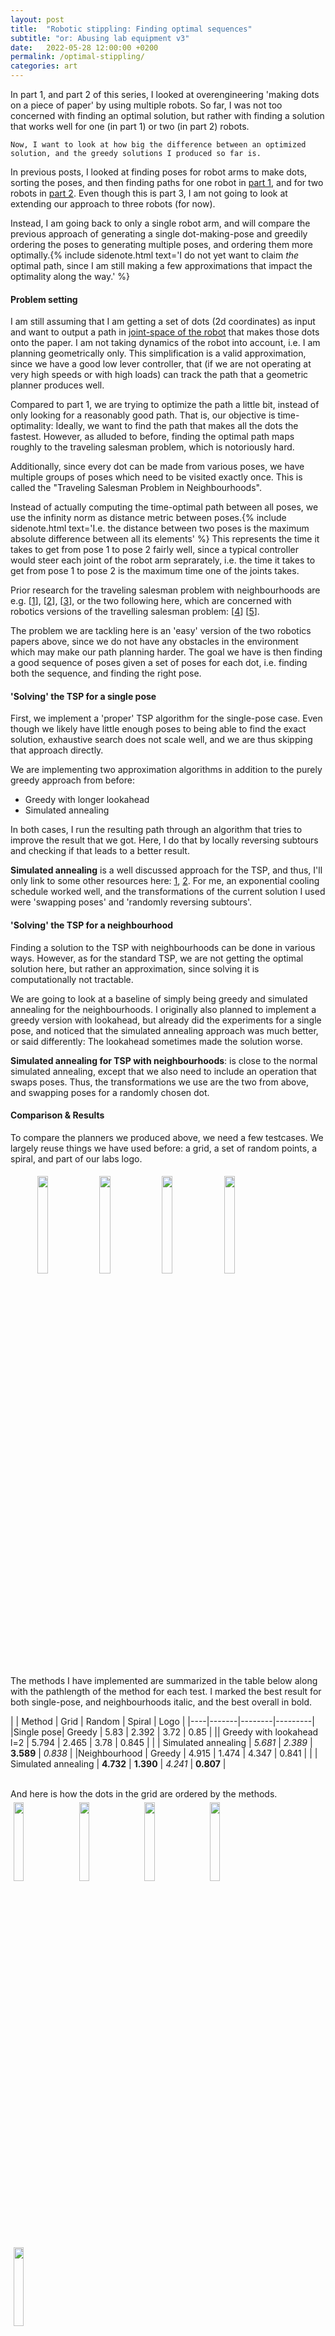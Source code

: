 ```yaml
---
layout: post
title:  "Robotic stippling: Finding optimal sequences"
subtitle: "or: Abusing lab equipment v3"
date:   2022-05-28 12:00:00 +0200
permalink: /optimal-stippling/
categories: art 
---
```


<p class="preface">
    In part 1, and part 2 of this series, I looked at overengineering 'making dots on a piece of paper' by using multiple robots.
    So far, I was not too concerned with finding an optimal solution, but rather with finding a solution that works well for one (in part 1) or two (in part 2) robots.
    
    Now, I want to look at how big the difference between an optimized solution, and the greedy solutions I produced so far is.
</p>

In previous posts, I looked at finding poses for robot arms to make dots, sorting the poses, and then finding paths for one robot in [part 1](/robo-stippling/), and for two robots in [part 2](/robo-stippling-p2/).
Even though this is part 3, I am not going to look at extending our approach to three robots (for now).

Instead, I am going back to only a single robot arm, and will compare the previous approach of generating a single dot-making-pose and greedily ordering the poses to generating multiple poses, and ordering them more optimally.{% include sidenote.html text='I do not yet want to claim _the_ optimal path, since I am still making a few approximations that impact the optimality along the way.' %}

#### Problem setting
I am still assuming that I am getting a set of dots (2d coordinates) as input and want to output a path in [joint-space of the robot](https://robotics.stackexchange.com/questions/2422/is-configuration-space-same-as-joint-space) that makes those dots onto the paper.
I am not taking dynamics of the robot into account, i.e. I am planning geometrically only.
This simplification is a valid approximation, since we have a good low lever controller, that (if we are not operating at very high speeds or with high loads) can track the path that a geometric planner produces well.

Compared to part 1, we are trying to optimize the path a little bit, instead of only looking for a reasonably good path.
That is, our objective is time-optimality: Ideally, we want to find the path that makes all the dots the fastest.
However, as alluded to before, finding the optimal path maps roughly to the traveling salesman problem, which is notoriously hard.

Additionally, since every dot can be made from various poses, we have multiple groups of poses which need to be visited exactly once.
This is called the "Traveling Salesman Problem in Neighbourhoods".

Instead of actually computing the time-optimal path between all poses, we use the infinity norm as distance metric between poses.{% include sidenote.html text='I.e. the distance between two poses is the maximum absolute difference between all its elements' %} This represents the time it takes to get from pose 1 to pose 2 fairly well, since a typical controller would steer each joint of the robot arm seprarately, i.e. the time it takes to get from pose 1 to pose 2 is the maximum time one of the joints takes.

Prior research for the traveling salesman problem with neighbourhoods are e.g. 
\[[1](https://cse.cs.ovgu.de/cse/traveling-salesman-problem-with-neighborhoods-tspn)\],
\[[2](https://www.tandfonline.com/doi/abs/10.1080/10556788.2011.648932)\],
\[[3](https://www.ac.tuwien.ac.at/files/pub/hu-08.pdf)\],
or the two following here, which are concerned with robotics versions of the travelling salesman problem:
\[[4](http://timroughgarden.org/papers/ijrr.pdf)\]
\[[5](http://old.sztaki.hu/~akovacs/publications/ijpr2016.pdf)\].

The problem we are tackling here is an 'easy' version of the two robotics papers above, since we do not have any obstacles in the environment which may make our path planning harder.
The goal we have is then finding a good sequence of poses given a set of poses for each dot, i.e. finding both the sequence, and finding the right pose.

#### 'Solving' the TSP for a single pose

First, we implement a 'proper' TSP algorithm for the single-pose case.
Even though we likely have little enough poses to being able to find the exact solution, exhaustive search does not scale well, and we are thus skipping that approach directly.

We are implementing two approximation algorithms in addition to the purely greedy approach from before:

- Greedy with longer lookahead
- Simulated annealing

In both cases, I run the resulting path through an algorithm that tries to improve the result that we got.
Here, I do that by locally reversing subtours and checking if that leads to a better result.

**Simulated annealing** is a well discussed approach for the TSP, and thus, I'll only link to some other resources here: [1](https://www.fourmilab.ch/documents/travelling/anneal/), [2](https://codecapsule.com/2010/04/06/simulated-annealing-traveling-salesman/).
For me, an exponential cooling schedule worked well, and the transformations of the current solution I used were 'swapping poses' and 'randomly reversing subtours'.

#### 'Solving' the TSP for a neighbourhood
Finding a solution to the TSP with neighbourhoods can be done in various ways.
However, as for the standard TSP, we are not getting the optimal solution here, but rather an approximation, since solving it is computationally not tractable.

We are going to look at a baseline of simply being greedy and simulated annealing for the neighbourhoods.
I originally also planned to implement a greedy version with lookahead, but already did the experiments for a single pose, and noticed that the simulated annealing approach was much better, or said differently: The lookahead sometimes made the solution worse.

**Simulated annealing for TSP with neighbourhoods**: is close to the normal simulated annealing, except that we also need to include an operation that swaps poses.
Thus, the transformations we use are the two from above, and swapping poses for a randomly chosen dot.

#### Comparison & Results

To compare the planners we produced above, we need a few testcases.
We largely reuse things we have used before: a grid, a set of random points, a spiral, and part of our labs logo.

<div style="width: 85%;margin:auto">
    <img src="{{ site.url }}/assets/stippling/p3/grid.png" style="width:20%; padding: 5px">
    <img src="{{ site.url }}/assets/stippling/p3/spiral.png" style="width:20%; padding: 5px">
    <img src="{{ site.url }}/assets/stippling/p3/random.png" style="width:20%; padding: 5px">
    <img src="{{ site.url }}/assets/stippling/p3/logo.png" style="width:20%; padding: 5px">
</div>


The methods I have implemented are summarized in the table below along with the pathlength of the method for each test.
I marked the best result for both single-pose, and neighbourhoods italic, and the best overall in bold.

| | Method | Grid | Random | Spiral | Logo |
|----|-------|--------|---------|
|Single pose| Greedy | 5.83 | 2.392 | 3.72 | 0.85 |
|| Greedy with lookahead l=2 | 5.794 | 2.465 | 3.78 | 0.845 |
| | Simulated annealing | *5.681* | *2.389* | **3.589** | *0.838* |
|Neighbourhood | Greedy | 4.915 | 1.474 | 4.347 | 0.841 |
| | Simulated annealing | **4.732** | **1.390** | *4.241* | **0.807** |

<br>
And here is how the dots in the grid are ordered by the methods.

<div style="width: 100%;margin:auto">
    <img src="{{ site.url }}/assets/stippling/p3/grid_single_pose_greedy.png" style="width:18%; padding: 5px">
    <img src="{{ site.url }}/assets/stippling/p3/grid_single_pose_greedy_lookahead.png" style="width:18%; padding: 5px">
    <img src="{{ site.url }}/assets/stippling/p3/grid_single_pose_simulated_annealing.png" style="width:18%; padding: 5px">
    <img src="{{ site.url }}/assets/stippling/p3/grid_multi_pose_greedy.png" style="width:18%; padding: 5px">
    <img src="{{ site.url }}/assets/stippling/p3/grid_multi_pose_simulated_annealing.png" style="width:18%; padding: 5px">
</div>
<label>From left to right: single pose greedy, single pose greedy with lookahead, single pose simulated annealing, multi pose greedy, multi pose simulated annealing</label>

The ordering above does not seem like it makes a lot of sense from an optimality standpoint.
What we are interested in is the time the robot takes for a given path.
Since each joint typically has its own maximum velocity, the time each path segment takes is limited by the longest distance a single joint has to cover.
We can compute the maximum velocity of each joint during the path segment, and then scale all the velocities such that the largest velocity in the segment reaches the maximum velocity.
From this, we can then compute the total time each path segment would take, and thus compute the total time the robot takes for the path.


Finally, here is a side-by-side comparison of the greedy with sets and the TSP with a set of poses.
<div style="width: 95%;margin:auto">
    <img src="{{ site.url }}/assets/stippling/p3/single_pose_greedy.gif" style="width:47%; padding: 5px">
    <img src="{{ site.url }}/assets/stippling/p3/multi_pose_simulated_annealing.gif" style="width:47%; padding: 5px">
</div>

With times 1.902 and 1.422 (reload the page to restart the gifs at the same time).

#### Takeaway
I once more want to point out that the order of the dots does not necessarily seem to make sense as the 'best' path.
The path we should get here should correspond to the shortest/best path in joint space of the robot, and thus be reasonlably close to a time-optimal path.

It came as a surprise to me that the methods with a longer lookahead do not necessarily outperform the simple methods.
This likely has two reasons:
- We always perform a polishing step after we found the initial path, and some of the solutions that we obtain with a shorter lookahead might turn out better.
- The other reason is that the greedy methods are suboptimal, and it might simply be the case that a method with a longer lookahead is locally better, but turns out worse overall. (I.e. the longer lookahead digs itself into a deeper hole globally).

Further, it is clear that 'global' methods such as simulated annealing outperform the greedy methods on the small sets of experiments that I did here.

Sets of poses outperformed the single pose almost in all cases.
In the one where it did not, I would expect that more runtime would also lead to a better solution, but I did not verify that.

#### Outlook/Leftover problems
- We ignored dynamics in this post. If we are truly looking for a time optimal path, this has to be taken into account.
- Additionally, we have neglected the actual path length, respectively the time it takes to traverse a path to the next pose. From experience, the use of the infinity-norm as proxy for this is reasonalble, but should be properly tested.
- Lastly, it is not completely obvious how this not translates back to multiple robots, since in addition to an ordering problem, we also need to answer the question how to assign points.
